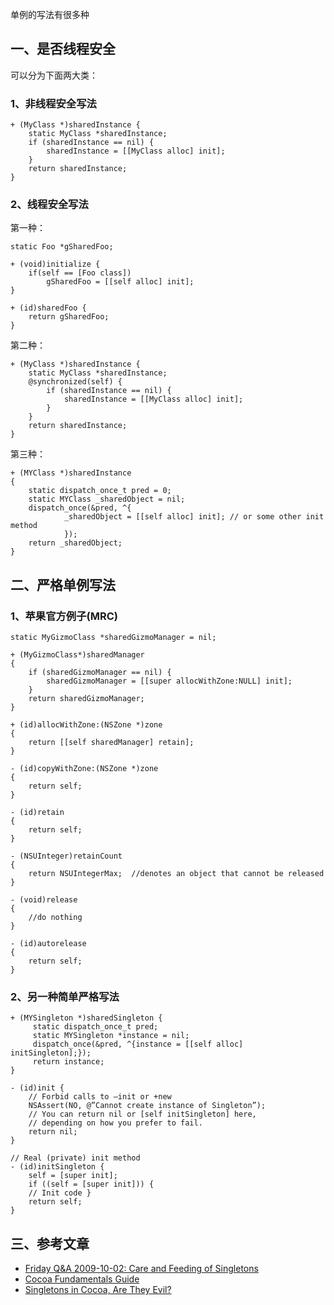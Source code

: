 单例的写法有很多种

## 一、是否线程安全

可以分为下面两大类：

### 1、非线程安全写法

```
+ (MyClass *)sharedInstance {
    static MyClass *sharedInstance;
    if (sharedInstance == nil) {
        sharedInstance = [[MyClass alloc] init];
    }
    return sharedInstance;
}
```

### 2、线程安全写法

第一种：

```
static Foo *gSharedFoo;
    
+ (void)initialize {
    if(self == [Foo class])
        gSharedFoo = [[self alloc] init];
}
    
+ (id)sharedFoo {
    return gSharedFoo;
}
```

第二种：

```
+ (MyClass *)sharedInstance {
    static MyClass *sharedInstance;
    @synchronized(self) {
        if (sharedInstance == nil) {
            sharedInstance = [[MyClass alloc] init];
        }
    }
    return sharedInstance;
}
```

第三种：

```
+ (MYClass *)sharedInstance
{
    static dispatch_once_t pred = 0;
    static MYClass _sharedObject = nil;
    dispatch_once(&pred, ^{
            _sharedObject = [[self alloc] init]; // or some other init method
            });
    return _sharedObject;
}
```

## 二、严格单例写法

### 1、苹果官方例子(MRC)

```
static MyGizmoClass *sharedGizmoManager = nil;
 
+ (MyGizmoClass*)sharedManager
{
    if (sharedGizmoManager == nil) {
        sharedGizmoManager = [[super allocWithZone:NULL] init];
    }
    return sharedGizmoManager;
}
 
+ (id)allocWithZone:(NSZone *)zone
{
    return [[self sharedManager] retain];
}
 
- (id)copyWithZone:(NSZone *)zone
{
    return self;
}
 
- (id)retain
{
    return self;
}
 
- (NSUInteger)retainCount
{
    return NSUIntegerMax;  //denotes an object that cannot be released
}
 
- (void)release
{
    //do nothing
}
 
- (id)autorelease
{
    return self;
}
```

### 2、另一种简单严格写法

```
+ (MYSingleton *)sharedSingleton {
     static dispatch_once_t pred;
     static MYSingleton *instance = nil;
     dispatch_once(&pred, ^{instance = [[self alloc] initSingleton];});
     return instance;
}

- (id)init {
    // Forbid calls to –init or +new
    NSAssert(NO, @”Cannot create instance of Singleton”);
    // You can return nil or [self initSingleton] here, 
    // depending on how you prefer to fail.
    return nil;
}

// Real (private) init method
- (id)initSingleton {
    self = [super init];
    if ((self = [super init])) {
    // Init code }
    return self;
}
```

## 三、参考文章

* [Friday Q&A 2009-10-02: Care and Feeding of Singletons](https://mikeash.com/pyblog/friday-qa-2009-10-02-care-and-feeding-of-singletons.html)
* [Cocoa Fundamentals Guide](https://developer.apple.com/legacy/library/documentation/Cocoa/Conceptual/CocoaFundamentals/CocoaObjects/CocoaObjects.html#//apple_ref/doc/uid/TP40002974-CH4-SW32)
* [Singletons in Cocoa, Are They Evil?](http://gracelancy.com/blog/2013/06/04/singletons-in-cocoa-are-they-evil/)